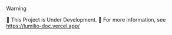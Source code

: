>[!WARNING]
>🚧 This Project is Under Development. 🚧
For more information, see https://lumilio-doc.vercel.app/
